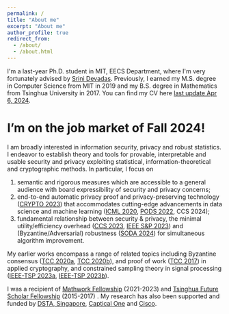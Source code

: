 ```yaml
---
permalink: /
title: "About me"
excerpt: "About me"
author_profile: true
redirect_from: 
  - /about/
  - /about.html
---
```


I'm a last-year Ph.D. student in MIT, EECS Department, where I'm very fortunately advised by [Srini Devadas](https://people.csail.mit.edu/devadas). Previously, I earned my M.S. degree in Computer Science from MIT in 2019 and my B.S. degree in Mathematics from Tsinghua University in 2017. You can find my CV here [last update Apr 6, 2024](files/Hanshen_Xiao_CV.pdf). 

I’m on the job market of Fall 2024!
======

I am broadly interested in information security, privacy and robust statistics. I endeavor to establish theory and tools for provable, interpretable and usable security and privacy exploiting statistical, information-theoretical and cryptographic methods. In particular, I focus on 

1. semantic and rigorous measures which are accessible to a general audience with board expressibility of security and privacy concerns;
2. end-to-end automatic privacy proof and privacy-preserving technology ([CRYPTO 2023](https://link.springer.com/chapter/10.1007/978-3-031-38545-2_20)) that accommodates cutting-edge advancements in data science and machine learning ([ICML 2020](https://proceedings.mlr.press/v119/wang20y/wang20y.pdf), [PODS 2022](https://dl.acm.org/doi/pdf/10.1145/3517804.3524144), CCS 2024);
3. fundamental relationship between security & privacy, the minimal utility/efficiency overhead ([CCS 2023](https://dl.acm.org/doi/pdf/10.1145/3576915.3623142), [IEEE S&P 2023](https://ieeexplore.ieee.org/abstract/document/10179409)) and (Byzantine/Adversarial) robustness ([SODA 2024](https://epubs.siam.org/doi/pdf/10.1137/1.9781611977912.115)) for simultaneous algorithm improvement.

My earlier works encompass a range of related topics including Byzantine consensus ([TCC 2020a](https://eprint.iacr.org/2020/590.pdf), [TCC 2020b](https://eprint.iacr.org/2020/1236.pdf)), and proof of work ([TCC 2017](https://eprint.iacr.org/2017/904.pdf)) in applied cryptography, and constrained sampling theory in signal processing ([IEEE-TSP 2023a](https://ieeexplore.ieee.org/abstract/document/10049583), [IEEE-TSP 2023b](https://ieeexplore.ieee.org/abstract/document/10050789)).

I was a recipient of [Mathwork Fellowship](https://engineering.mit.edu/fellows/hanshen-xiao/) (2021-2023) and [Tsinghua Future Scholar Fellowship](https://www.tsinghua.edu.cn/jyjx/yjsjy/jztx.htm) (2015-2017) . My research has also been supported and funded by [DSTA, Singapore](https://www.dsta.gov.sg/home), [Captical One](https://www.capitalone.com) and [Cisco](https://www.cisco.com/#tabs-9cfa4a460b-item-b8ba101fed-tab). 





 

